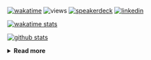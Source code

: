 [![wakatime](https://wakatime.com/badge/user/ddf27f94-292a-4343-b7eb-1143a4c6cf87.svg)](https://wakatime.com/@ddf27f94-292a-4343-b7eb-1143a4c6cf87)
![views](https://komarev.com/ghpvc/?username=chck&color=blueviolet)
[![speakerdeck](https://img.shields.io/badge/Speaker_Deck-chck-8a2be2?style=flat-square&logo=speaker-deck)](https://speakerdeck.com/chck)
[![linkedin](https://img.shields.io/badge/LinkedIn-chck-8a2be2?style=flat-square&logo=linkedin)](https://www.linkedin.com/in/chck/)

[![wakatime stats](https://github-readme-stats-nine-umber-51.vercel.app/api/wakatime?username=chck&layout=compact&count_private=true&hide_title=true&hide=Other&theme=buefy&langs_count=14)](https://wakatime.com/@chck?rank=me)

[![github stats](https://github-readme-stats-nine-umber-51.vercel.app/api?username=chck&count_private=true&show_icons=true&hide_title=true&theme=buefy)](https://github.com/anuraghazra/github-readme-stats)

<details>
  <summary><b>Read more</b></summary>
  <br>

  <!--START_SECTION:waka-->
**🐱 My GitHub Data** 

> 📦 126.7 kB Used in GitHub's Storage 
 > 
> 🏆 582 Contributions in the Year 2025
 > 
> 💼 Opted to Hire
 > 
> 📜 133 Public Repositories 
 > 
> 🔑 24 Private Repositories 
 > 
**I'm a Night 🦉** 

```text
🌞 Morning                1439 commits        ████░░░░░░░░░░░░░░░░░░░░░   17.97 % 
🌆 Daytime                2388 commits        ███████░░░░░░░░░░░░░░░░░░   29.81 % 
🌃 Evening                2239 commits        ███████░░░░░░░░░░░░░░░░░░   27.95 % 
🌙 Night                  1944 commits        ██████░░░░░░░░░░░░░░░░░░░   24.27 % 
```
📅 **I'm Most Productive on Thursday** 

```text
Monday                   1421 commits        ████░░░░░░░░░░░░░░░░░░░░░   17.74 % 
Tuesday                  1232 commits        ████░░░░░░░░░░░░░░░░░░░░░   15.38 % 
Wednesday                1525 commits        █████░░░░░░░░░░░░░░░░░░░░   19.04 % 
Thursday                 1667 commits        █████░░░░░░░░░░░░░░░░░░░░   20.81 % 
Friday                   959 commits         ███░░░░░░░░░░░░░░░░░░░░░░   11.97 % 
Saturday                 504 commits         ██░░░░░░░░░░░░░░░░░░░░░░░   06.29 % 
Sunday                   702 commits         ██░░░░░░░░░░░░░░░░░░░░░░░   08.76 % 
```


📊 **This Week I Spent My Time On** 

```text
💬 Programming Languages: 
Other                    12 hrs 8 mins       █████████████████████░░░░   82.11 % 
Markdown                 1 hr 24 mins        ██░░░░░░░░░░░░░░░░░░░░░░░   09.48 % 
TOML                     28 mins             █░░░░░░░░░░░░░░░░░░░░░░░░   03.24 % 
HCL                      23 mins             █░░░░░░░░░░░░░░░░░░░░░░░░   02.61 % 
Terraform                16 mins             ░░░░░░░░░░░░░░░░░░░░░░░░░   01.81 % 

🔥 Editors: 
Chrome                   13 hrs 14 mins      ██████████████████████░░░   89.55 % 
Obsidian                 59 mins             ██░░░░░░░░░░░░░░░░░░░░░░░   06.70 % 
PyCharm                  13 mins             ░░░░░░░░░░░░░░░░░░░░░░░░░   01.57 % 
Neovim                   9 mins              ░░░░░░░░░░░░░░░░░░░░░░░░░   01.09 % 
Zed                      9 mins              ░░░░░░░░░░░░░░░░░░░░░░░░░   01.09 % 
```

**I Mostly Code in Python** 

```text
Python                   48 repos            █████████░░░░░░░░░░░░░░░░   34.29 % 
Jupyter Notebook         19 repos            ███░░░░░░░░░░░░░░░░░░░░░░   13.57 % 
Ruby                     11 repos            ██░░░░░░░░░░░░░░░░░░░░░░░   07.86 % 
TypeScript               6 repos             █░░░░░░░░░░░░░░░░░░░░░░░░   04.29 % 
HCL                      5 repos             █░░░░░░░░░░░░░░░░░░░░░░░░   03.57 % 
```



**Timeline**

![Lines of Code chart](https://raw.githubusercontent.com/chck/chck/main/assets/bar_graph.png)


 Last Updated on 2025-07-09 02:24 UTC
<!--END_SECTION:waka-->
</details>

